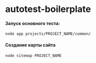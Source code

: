 # autotest-boilerplate

#### Запуск основного теста:
`node app projects/PROJECT_NAME/common/`


#### Создание карты сайта
`node sitemap PROJECT_NAME`